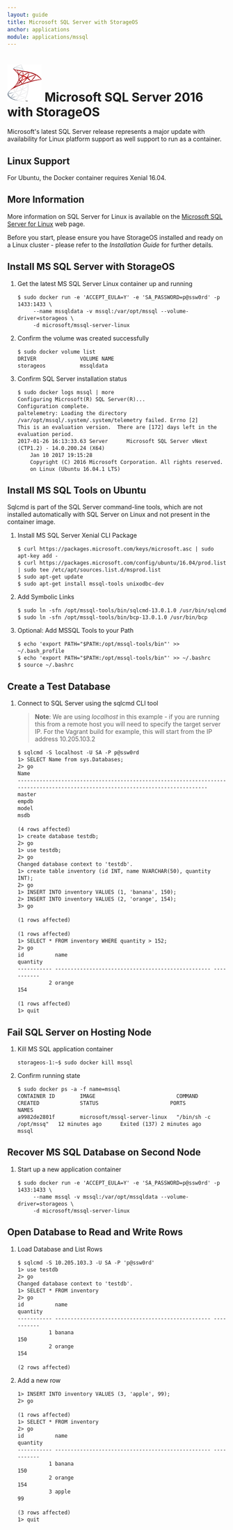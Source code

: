 ```yaml
---
layout: guide
title: Microsoft SQL Server with StorageOS
anchor: applications
module: applications/mssql
---
```



# ![image](/images/docs/explore/mssqllogo.png) Microsoft SQL Server 2016 with StorageOS

 Microsoft's latest SQL Server release represents a major update with availability for Linux platform support as well support to run as a container.

## Linux Support

For Ubuntu, the Docker container requires Xenial 16.04.

## More Information

More information on SQL Server for Linux is available on the [Microsoft SQL Server for Linux](https://docs.microsoft.com/en-us/sql/linux/sql-server-linux-overview "Microsoft SQL Server for Linuxy") web page.

Before you start, please ensure you have StorageOS installed and ready on a Linux cluster - please refer to the *Installation Guide* for further details.

## Install MS SQL Server with StorageOS

1. Get the latest MS SQL Server Linux container up and running

   ```
   $ sudo docker run -e 'ACCEPT_EULA=Y' -e 'SA_PASSWORD=p@ssw0rd' -p 1433:1433 \
        --name mssqldata -v mssql:/var/opt/mssql --volume-driver=storageos \
        -d microsoft/mssql-server-linux
   ```

2. Confirm the volume was created successfully

   ```
   $ sudo docker volume list
   DRIVER              VOLUME NAME
   storageos           mssqldata
   ```

3. Confirm SQL Server installation status

   ```
   $ sudo docker logs mssql | more
   Configuring Microsoft(R) SQL Server(R)...
   Configuration complete.
   paltelemetry: Loading the directory /var/opt/mssql/.system/.system/telemetry failed. Errno [2]
   This is an evaluation version.  There are [172] days left in the evaluation period.
   2017-01-26 16:13:33.63 Server      Microsoft SQL Server vNext (CTP1.2) - 14.0.200.24 (X64)
       Jan 10 2017 19:15:28
       Copyright (C) 2016 Microsoft Corporation. All rights reserved.
       on Linux (Ubuntu 16.04.1 LTS)
   ```

## Install MS SQL Tools on Ubuntu

Sqlcmd is part of the SQL Server command-line tools, which are not installed automatically with SQL Server on Linux and not present in the container image.

1. Install MS SQL Server Xenial CLI Package

   ```
   $ curl https://packages.microsoft.com/keys/microsoft.asc | sudo apt-key add -
   $ curl https://packages.microsoft.com/config/ubuntu/16.04/prod.list | sudo tee /etc/apt/sources.list.d/msprod.list
   $ sudo apt-get update
   $ sudo apt-get install mssql-tools unixodbc-dev
   ```

2. Add Symbolic Links

   ```
   $ sudo ln -sfn /opt/mssql-tools/bin/sqlcmd-13.0.1.0 /usr/bin/sqlcmd
   $ sudo ln -sfn /opt/mssql-tools/bin/bcp-13.0.1.0 /usr/bin/bcp
   ```

3. Optional: Add MSSQL Tools to your Path

   ```
   $ echo 'export PATH="$PATH:/opt/mssql-tools/bin"' >> ~/.bash_profile
   $ echo 'export PATH="$PATH:/opt/mssql-tools/bin"' >> ~/.bashrc
   $ source ~/.bashrc
   ```

## Create a Test Database

1. Connect to SQL Server using the sqlcmd CLI tool

   >**Note**: We are using *localhost* in this example - if you are running this from a remote host you will need to specify the target server IP.  For the Vagrant build for example, this will start from the IP address 10.205.103.2

   ```
   $ sqlcmd -S localhost -U SA -P p@ssw0rd
   1> SELECT Name from sys.Databases;
   2> go
   Name
   --------------------------------------------------------------------------------------------------------------------------------
   master
   empdb
   model
   msdb

   (4 rows affected)
   1> create database testdb;
   2> go
   1> use testdb;
   2> go
   Changed database context to 'testdb'.
   1> create table inventory (id INT, name NVARCHAR(50), quantity INT);
   2> go
   1> INSERT INTO inventory VALUES (1, 'banana', 150);
   2> INSERT INTO inventory VALUES (2, 'orange', 154);
   3> go

   (1 rows affected)

   (1 rows affected)
   1> SELECT * FROM inventory WHERE quantity > 152;
   2> go
   id          name                                               quantity
   ----------- -------------------------------------------------- -----------
             2 orange                                                     154

   (1 rows affected)
   1> quit
   ```


## Fail SQL Server on Hosting Node

1. Kill MS SQL application container

   ```
   storageos-1:~$ sudo docker kill mssql
   ```

2. Confirm running state

   ```
   $ sudo docker ps -a -f name=mssql
   CONTAINER ID        IMAGE                          COMMAND                  CREATED             STATUS                       PORTS               NAMES
   a9982de2801f        microsoft/mssql-server-linux   "/bin/sh -c /opt/mssq"   12 minutes ago      Exited (137) 2 minutes ago                       mssql
   ```

## Recover MS SQL Database on Second Node

1. Start up a new application container

   ```
   $ sudo docker run -e 'ACCEPT_EULA=Y' -e 'SA_PASSWORD=p@ssw0rd' -p 1433:1433 \
        --name mssql -v mssql:/var/opt/mssqldata --volume-driver=storageos \
        -d microsoft/mssql-server-linux
   ```

## Open Database to Read and Write Rows

1. Load Database and List Rows

   ```
   $ sqlcmd -S 10.205.103.3 -U SA -P 'p@ssw0rd'
   1> use testdb
   2> go
   Changed database context to 'testdb'.
   1> SELECT * FROM inventory
   2> go
   id          name                                               quantity
   ----------- -------------------------------------------------- -----------
             1 banana                                                     150
             2 orange                                                     154

   (2 rows affected)
   ```

2. Add a new row

   ```
   1> INSERT INTO inventory VALUES (3, 'apple', 99);
   2> go

   (1 rows affected)
   1> SELECT * FROM inventory
   2> go
   id          name                                               quantity
   ----------- -------------------------------------------------- -----------
             1 banana                                                     150
             2 orange                                                     154
             3 apple                                                       99

   (3 rows affected)
   1> quit
   ```

